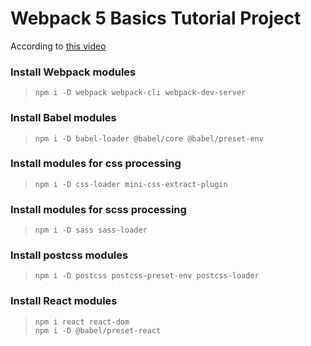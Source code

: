 # Webpack 5 Basics Tutorial Project

According to [this video](https://www.youtube.com/watch?v=TOb1c39m64A)

### Install Webpack modules

> `npm i -D webpack webpack-cli webpack-dev-server`

### Install Babel modules

> `npm i -D babel-loader @babel/core @babel/preset-env`

### Install modules for css processing

> `npm i -D css-loader mini-css-extract-plugin`

### Install modules for scss processing

> `npm i -D sass sass-loader`

### Install postcss modules

> `npm i -D postcss postcss-preset-env postcss-loader`

### Install React modules

> `npm i react react-dom`\
> `npm i -D @babel/preset-react`
